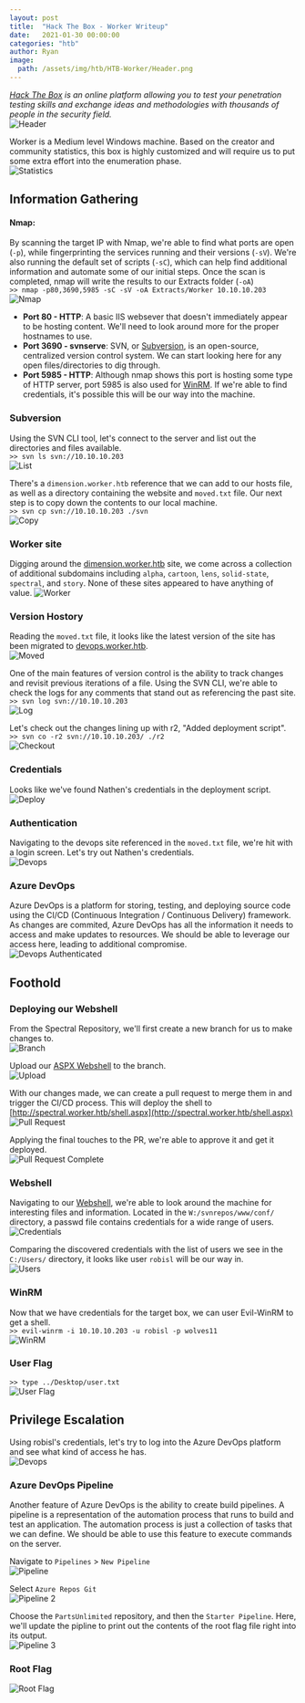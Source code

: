 ```yaml
---
layout: post
title:  "Hack The Box - Worker Writeup"
date:   2021-01-30 00:00:00
categories: "htb"
author: Ryan
image: 
  path: /assets/img/htb/HTB-Worker/Header.png
---
```


*[Hack The Box](https://hackthebox.eu) is an online platform allowing you to test your penetration testing skills and exchange ideas and methodologies with thousands of people in the security field.*  
![Header](../images/HTB-Worker/Header.png)

Worker is a Medium level Windows machine. Based on the creator and community statistics, this box is highly customized and will require us to put some extra effort into the enumeration phase.  
![Statistics](../images/HTB-Worker/Statistics.png)

## Information Gathering

#### Nmap:
By scanning the target IP with Nmap, we're able to find what ports are open (`-p`), while fingerprinting the services running and their versions (`-sV`). We're also running the default set of scripts (`-sC`), which can help find additional information and automate some of our initial steps. Once the scan is completed, nmap will write the results to our Extracts folder (`-oA`)  
`>> nmap -p80,3690,5985 -sC -sV -oA Extracts/Worker 10.10.10.203`  
![Nmap](../images/HTB-Worker/nmap.png)

* **Port 80 - HTTP**: A basic IIS websever that doesn't immediately appear to be hosting content. We'll need to look around more for the proper hostnames to use.
* **Port 3690 - svnserve**: SVN, or [Subversion](https://subversion.apache.org/faq.html#why), is an open-source, centralized version control system. We can start looking here for any open files/directories to dig through.
* **Port 5985 - HTTP**: Although nmap shows this port is hosting some type of HTTP server, port 5985 is also used for [WinRM](https://docs.microsoft.com/en-us/windows/win32/winrm/portal). If we're able to find credentials, it's possible this will be our way into the machine.

### Subversion
Using the SVN CLI tool, let's connect to the server and list out the directories and files available.   
`>> svn ls svn://10.10.10.203`  
![List](../images/HTB-Worker/Info_SVN_ls.png)

There's a `dimension.worker.htb` reference that we can add to our hosts file, as well as a directory containing the website and `moved.txt` file. Our next step is to copy down the contents to our local machine.  
`>> svn cp svn://10.10.10.203 ./svn`  
![Copy](../images/HTB-Worker/Info_SVN_cp.png)

### Worker site
Digging around the [dimension.worker.htb](http://dimension.worker.htb) site, we come across a collection of additional subdomains including `alpha`, `cartoon`, `lens`, `solid-state`, `spectral`, and `story`. None of these sites appeared to have anything of value.
![Worker](../images/HTB-Worker/Info_Worker.png)

### Version Hostory
Reading the `moved.txt` file, it looks like the latest version of the site has been migrated to [devops.worker.htb](http://devops.worker.htb).  
![Moved](../images/HTB-Worker/Info_Moved.png)

One of the main features of version control is the ability to track changes and revisit previous iterations of a file. Using the SVN CLI, we're able to check the logs for any comments that stand out as referencing the past site.  
`>> svn log svn://10.10.10.203`  
![Log](../images/HTB-Worker/Info_SVN_log.png)

Let's check out the changes lining up with r2, "Added deployment script".  
`>> svn co -r2 svn://10.10.10.203/ ./r2`  
![Checkout](../images/HTB-Worker/Info_SVN_co.png)

### Credentials
Looks like we've found Nathen's credentials in the deployment script.  
![Deploy](../images/HTB-Worker/Info_Deploy.png)

### Authentication
Navigating to the devops site referenced in the `moved.txt` file, we're hit with a login screen. Let's try out Nathen's credentials.  
![Devops](../images/HTB-Worker/Foothold_Devops.png)  

### Azure DevOps
Azure DevOps is a platform for storing, testing, and deploying source code using the CI/CD (Continuous Integration / Continuous Delivery) framework. As changes are commited, Azure DevOps has all the information it needs to access and make updates to resources. We should be able to leverage our access here, leading to additional compromise.  
![Devops Authenticated](../images/HTB-Worker/Foothold_Devops_2.png) 

## Foothold

### Deploying our Webshell
From the Spectral Repository, we'll first create a new branch for us to make changes to.  
![Branch](../images/HTB-Worker/Foothold_Branch.png)  

Upload our [ASPX Webshell](https://github.com/nikicat/web-malware-collection/blob/master/Backdoors/ASP/aspxshell.aspx.txt) to the branch.  
![Upload](../images/HTB-Worker/Foothold_Upload.png)  

With our changes made, we can create a pull request to merge them in and trigger the CI/CD process. This will deploy the shell to [http://spectral.worker.htb/shell.aspx](http://spectral.worker.htb/shell.aspx)  
![Pull Request](../images/HTB-Worker/Foothold_PullRequest.png) 

Applying the final touches to the PR, we're able to approve it and get it deployed.  
![Pull Request Complete](../images/HTB-Worker/Foothold_PullRequest_2.png) 

### Webshell
Navigating to our [Webshell](http://spectral.worker.htb/shell.aspx), we're able to look around the machine for interesting files and information. Located in the `W:/svnrepos/www/conf/` directory, a passwd file contains credentials for a wide range of users.  
![Credentials](../images/HTB-Worker/Foothold_Credentials.png)  

Comparing the discovered credentials with the list of users we see in the `C:/Users/` directory, it looks like user `robisl` will be our way in.  
![Users](../images/HTB-Worker/Foothold_Users.png)  

### WinRM
Now that we have credentials for the target box, we can user Evil-WinRM to get a shell.  
`>> evil-winrm -i 10.10.10.203 -u robisl -p wolves11`  
![WinRM](../images/HTB-Worker/Foothold_WinRM.png) 

### User Flag
`>> type ../Desktop/user.txt`  
![User Flag](../images/HTB-Worker/User_Flag.png)  

## Privilege Escalation
Using robisl's credentials, let's try to log into the Azure DevOps platform and see what kind of access he has.  
![Devops](../images/HTB-Worker/PrivEsc_Devops.png)  

### Azure DevOps Pipeline
Another feature of Azure DevOps is the ability to create build pipelines. A pipeline is a representation of the automation process that runs to build and test an application. The automation process is just a collection of tasks that we can define. We should be able to use this feature to execute commands on the server.

Navigate to `Pipelines` > `New Pipeline`  
![Pipeline](../images/HTB-Worker/PrivEsc_Pipeline.png)  

Select `Azure Repos Git`  
![Pipeline 2](../images/HTB-Worker/PrivEsc_Pipeline_2.png)  

Choose the `PartsUnlimited` repository, and then the `Starter Pipeline`. Here, we'll update the pipline to print out the contents of the root flag file right into its output.  
![Pipeline 3](../images/HTB-Worker/PrivEsc_Pipeline_3.png)  

### Root Flag
![Root Flag](../images/HTB-Worker/Root_Flag.png)  